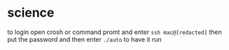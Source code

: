 # science

to login open crosh or command promt and enter `ssh mac@[redacted]` then put the password and then enter `./auto` to have it run
